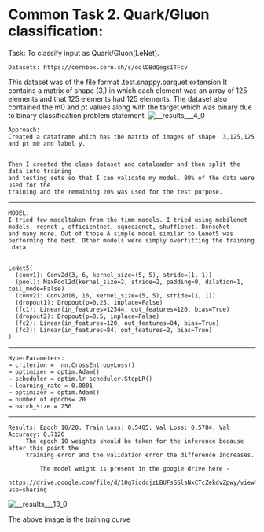 # Common Task 2. Quark/Gluon classification:

Task: To classify input as Quark/Gluon(LeNet).

    Datasets: https://cernbox.cern.ch/s/oolDBdQegsITFcv

This dataset was of the file format  .test.snappy.parquet extension
It contains a matrix of shape (3,) in which each element was an array of 125 elements and that 125 elements had 125 elements. 
The dataset also contained the m0 and pt values along with the target which was binary due to binary classification problem statement.
![__results___4_0](https://github.com/Vishak-Bhat30/ML4SCI_24/assets/102585626/1a59c374-03c2-457c-b2bd-361a90f7eed2)


    Approach:
	Created a dataframe which has the matrix of images of shape  3,125,125 and pt m0 and label y. 


	Then I created the class dataset and dataloader and then split the data into training 
	and testing sets so that I can validate my model. 80% of the data were used for the 
	training and the remaining 20% was used for the test purpose.
------------------------------------------------------------------------------------------------------------------------------------------------------------------

    MODEL:
	I tried few modeltaken from the timm models. I tried using mobilenet models, resnet , efficientnet, squeezenet, shufflenet, DenseNet
    and many more. Out of those A simple model similar to Lenet5 was performing the best. Other models were simply overfitting the training
     data.
        
 
	LeNet5(
      (conv1): Conv2d(3, 6, kernel_size=(5, 5), stride=(1, 1))
      (pool): MaxPool2d(kernel_size=2, stride=2, padding=0, dilation=1, ceil_mode=False)
      (conv2): Conv2d(6, 16, kernel_size=(5, 5), stride=(1, 1))
      (dropout1): Dropout(p=0.25, inplace=False)
      (fc1): Linear(in_features=12544, out_features=120, bias=True)
      (dropout2): Dropout(p=0.5, inplace=False)
      (fc2): Linear(in_features=120, out_features=84, bias=True)
      (fc3): Linear(in_features=84, out_features=2, bias=True)
    )
			  


	
------------------------------------------------------------------------------------------------------------------------------------------------------------------

	HyperParameters:
    → criterion =  nn.CrossEntropyLoss()
	→ optimizer = optim.Adam()
  	→ scheduler = optim.lr_scheduler.StepLR()
    → learning_rate = 0.0001
    → optimizer = optim.Adam()
    → number of epochs= 20
    → batch_size = 256
		
 ------------------------------------------------------------------------------------------------------------------------------------------------------------------

    Results: Epoch 10/20, Train Loss: 0.5405, Val Loss: 0.5784, Val Accuracy: 0.7126
	     The epoch 10 weights should be taken for the inference because after this point the 
	     training error and the validation error the difference increases.

             The model weight is present in the google drive here -  
        	https://drive.google.com/file/d/10g7icdcjzLBUFsSSlsNxCTcZekdvZpwy/view?usp=sharing

![__results___13_0](https://github.com/Vishak-Bhat30/ML4SCI_24/assets/102585626/164b9cb7-6994-4ca2-a3f0-dda3069f73fb)


The above image is the training curve
